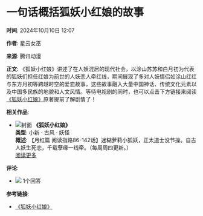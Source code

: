 # 一句话概括狐妖小红娘的故事

**时间**: 2024年10月10日 12:07

**作者**: 星云女巫

**来源**: 腾讯动漫

**正文**: 
《狐妖小红娘》讲述了在人妖混居的现代社会，以涂山苏苏和白月初为代表的狐妖们担任红娘为前世的人妖恋人牵红线，期间展现了多对人妖情侣如涂山红红与东方月初等跨越时空的爱恋故事，这些故事融入大量中国神话、传统文化元素以及中国多民族的地貌和人文风情。等待电视剧的同时，也可以点击下方链接来阅读[《狐妖小红娘》](/chapter/index/id/518333/seqno/1?flag=ask_share)原著提前了解剧情了！

**相关作品**:
- ![封面](https://manhua.acimg.cn/vertical/0/17_16_12_cd4e6fe51036f100d5f2c1eb1289788e.jpg/420) 
  **《狐妖小红娘》**  
  **类型**: 小新 · 古风 · 妖怪  
  **概述**: 【月红篇 阅读指路86-142话】迷糊萝莉小狐妖，正太道士没节操。自古人妖生死恋，千载孽缘一线牵。（每周周四更新。）  
  [阅读更多](/chapter/index/id/518333/seqno/1?flag=ask_share) 

**评论**: 
- ![](//gtimg.ac.qq.com/h5/ask/images/icon-comment.png?v=16f86a1944c2682c) 1个回答

**参考链接**: 
- [《狐妖小红娘》](https://manhua.acimg.cn/operation/0/24_11_00_385b5034c61a844b02cf38fdee09d876_1721790015402.png/0)